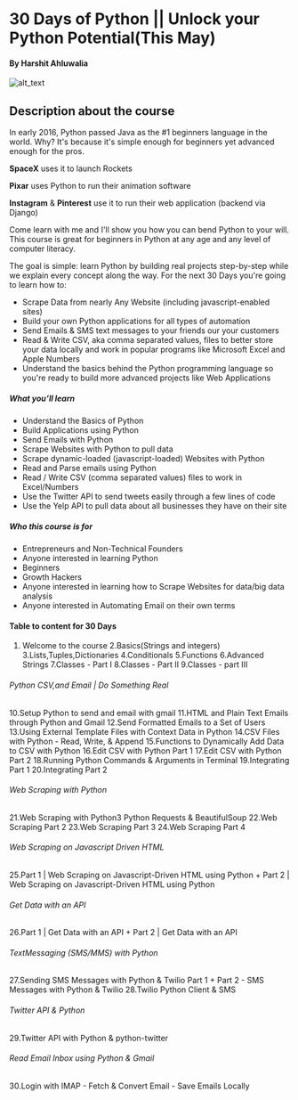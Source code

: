 # 30 Days of Python || Unlock your Python Potential(This May)
#### By Harshit Ahluwalia
![alt_text](https://github.com/harshitahluwalia7895/30-Days-of-Python/blob/master/announcementposter.png)
## Description about the course
In early 2016, Python passed Java as the #1 beginners language in the world. Why? It's because it's simple enough for beginners yet advanced enough for the pros. 

<b>SpaceX</b> uses it to launch Rockets

<b>Pixar</b> uses Python to run their animation software

<b>Instagram</b> & <b>Pinterest</b> use it to run their web application (backend via Django)

Come learn with me and I'll show you how you can bend Python to your will. This course is great for beginners in Python at any age and any level of computer literacy.

The goal is simple: learn Python by building real projects step-by-step while we explain every concept along the way.  For the next 30 Days you're going to learn how to:
<ul>
    <li>Scrape Data from nearly Any Website (including javascript-enabled sites)
    <li>Build your own Python applications for all types of automation
    <li>Send Emails & SMS text messages to your friends our your customers
    <li>Read & Write CSV, aka comma separated values, files to better store your data locally and work in popular programs like Microsoft Excel and Apple Numbers
    <li>Understand the basics behind the Python programming language so you're ready to build more advanced projects like Web Applications
</ul>

##### What you’ll learn
<ul>
    <li>Understand the Basics of Python
    <li>Build Applications using Python
    <li>Send Emails with Python
    <li>Scrape Websites with Python to pull data
    <li>Scrape dynamic-loaded (javascript-loaded) Websites with Python
    <li>Read and Parse emails using Python
    <li>Read / Write CSV (comma separated values) files to work in Excel/Numbers
    <li>Use the Twitter API to send tweets easily through a few lines of code
    <li>Use the Yelp API to pull data about all businesses they have on their site
</ul> 

##### Who this course is for
<ul>
    <li>Entrepreneurs and Non-Technical Founders
    <li>Anyone interested in learning Python
    <li>Beginners
    <li>Growth Hackers
    <li>Anyone interested in learning how to Scrape Websites for data/big data analysis
    <li>Anyone interested in Automating Email on their own terms 
</ul>

#### Table to content for 30 Days

1. Welcome to the course
2.Basics(Strings and integers)
3.Lists,Tuples,Dictionaries
4.Conditionals
5.Functions
6.Advanced Strings
7.Classes - Part I
8.Classes - Part II
9.Classes - part III

###### Python CSV,and Email | Do Something Real

10.Setup Python to send and email with gmail
11.HTML and Plain Text Emails through Python and Gmail
12.Send Formatted Emails to a Set of Users
13.Using External Template Files with Context Data in Python
14.CSV Files with Python - Read, Write, & Append
15.Functions to Dynamically Add Data to CSV with Python
16.Edit CSV with Python Part 1
17.Edit CSV with Python Part 2
18.Running Python Commands & Arguments in Terminal
19.Integrating Part 1
20.Integrating Part 2


###### Web Scraping with Python

21.Web Scraping with Python3 Python Requests & BeautifulSoup
22.Web Scraping Part 2
23.Web Scraping Part 3
24.Web Scraping Part 4

###### Web Scraping on Javascript Driven HTML

25.Part 1 | Web Scraping on Javascript-Driven HTML using Python + Part 2 | Web Scraping on Javascript-Driven HTML using Python

###### Get Data with an API

26.Part 1 | Get Data with an API + Part 2 | Get Data with an API

###### TextMessaging (SMS/MMS) with Python

27.Sending SMS Messages with Python & Twilio Part 1 + Part 2 - SMS Messages with Python & Twilio
28.Twilio Python Client & SMS

###### Twitter API & Python

29.Twitter API with Python & python-twitter

###### Read Email Inbox using Python & Gmail

30.Login with IMAP
    - Fetch & Convert Email
    - Save Emails Locally

